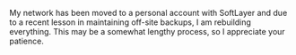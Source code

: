 <html><body><p>My network has been moved to a personal account with SoftLayer and due to a recent lesson in maintaining off-site backups, I am rebuilding everything. This may be a somewhat lengthy process, so I appreciate your patience.</p></body></html>